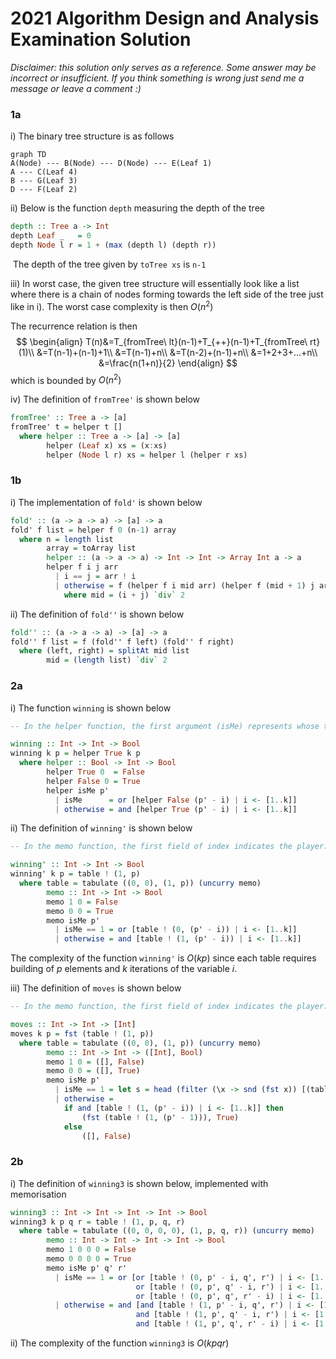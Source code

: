# 2021 Algorithm Design and Analysis Examination Solution

*Disclaimer: this solution only serves as a reference. Some answer may be incorrect or insufficient. If you think something is wrong just send me a message or leave a comment :)*

### 1a

i) The binary tree structure is as follows

```mermaid
graph TD
A(Node) --- B(Node) --- D(Node) --- E(Leaf 1)
A --- C(Leaf 4)
B --- G(Leaf 3)
D --- F(Leaf 2)
```

ii) Below is the function `depth` measuring the depth of the tree

```haskell
depth :: Tree a -> Int
depth Leaf _   = 0
depth Node l r = 1 + (max (depth l) (depth r))
```

​	The depth of the tree given by `toTree xs` is `n-1`

iii) In worst case, the given tree structure will essentially look like a list where there is a chain of nodes forming towards the left side of the tree just like in i). The worst case complexity is then $O(n^2)$

The recurrence relation is then
$$
\begin{align}
T(n)&=T_{fromTree\ lt}(n-1)+T_{++}(n-1)+T_{fromTree\ rt}(1)\\
&=T(n-1)+(n-1)+1\\
&=T(n-1)+n\\
&=T(n-2)+(n-1)+n\\
&=1+2+3+...+n\\
&=\frac{n(1+n)}{2}
\end{align}
$$
which is bounded by $O(n^2)$

iv) The definition of `fromTree'` is shown below

```haskell
fromTree' :: Tree a -> [a]
fromTree' t = helper t []
  where helper :: Tree a -> [a] -> [a]
        helper (Leaf x) xs = (x:xs)
        helper (Node l r) xs = helper l (helper r xs)
```

### 1b

i) The implementation of `fold'` is shown below

```haskell
fold' :: (a -> a -> a) -> [a] -> a
fold' f list = helper f 0 (n-1) array
  where n = length list
        array = toArray list
        helper :: (a -> a -> a) -> Int -> Int -> Array Int a -> a
        helper f i j arr
          | i == j = arr ! i
          | otherwise = f (helper f i mid arr) (helper f (mid + 1) j arr)
            where mid = (i + j) `div` 2
```

ii) The definition of `fold''` is shown below

```haskell
fold'' :: (a -> a -> a) -> [a] -> a
fold'' f list = f (fold'' f left) (fold'' f right)
  where (left, right) = splitAt mid list
        mid = (length list) `div` 2
```


### 2a

i) The function `winning` is shown below

```haskell
-- In the helper function, the first argument (isMe) represents whose turn is currently going: True indicates us and False indicates opponent

winning :: Int -> Int -> Bool
winning k p = helper True k p
  where helper :: Bool -> Int -> Bool
        helper True 0  = False
        helper False 0 = True
        helper isMe p'
          | isMe      = or [helper False (p' - i) | i <- [1..k]]
          | otherwise = and [helper True (p' - i) | i <- [1..k]]
```

ii) The definition of `winning'` is shown below

```haskell
-- In the memo function, the first field of index indicates the player: 1 is us and 0 is opponent.

winning' :: Int -> Int -> Bool
winning' k p = table ! (1, p)
  where table = tabulate ((0, 0), (1, p)) (uncurry memo)
        memo :: Int -> Int -> Bool
        memo 1 0 = False
        memo 0 0 = True
        memo isMe p'
          | isMe == 1 = or [table ! (0, (p' - i)) | i <- [1..k]]
          | otherwise = and [table ! (1, (p' - i)) | i <- [1..k]]
```

The complexity of the function `winning'` is $O(kp)$ since each table requires building of $p$ elements and $k$ iterations of the variable $i$.

iii) The definition of `moves` is shown below

```haskell
-- In the memo function, the first field of index indicates the player: 1 is us and 0 is opponent.

moves :: Int -> Int -> [Int]
moves k p = fst (table ! (1, p))
  where table = tabulate ((0, 0), (1, p)) (uncurry memo)
        memo :: Int -> Int -> ([Int], Bool)
        memo 1 0 = ([], False)
        memo 0 0 = ([], True)
        memo isMe p'
          | isMe == 1 = let s = head (filter (\x -> snd (fst x)) [(table ! (0, (p' - i)), i) | i <- [1..k]]) in (snd s : fst (fst s))
          | otherwise = 
          	if and [table ! (1, (p' - i)) | i <- [1..k]] then
          		(fst (table ! (1, (p' - 1))), True)
          	else
            	([], False)
```

### 2b

i) The definition of `winning3` is shown below, implemented with memorisation

```haskell
winning3 :: Int -> Int -> Int -> Int -> Bool
winning3 k p q r = table ! (1, p, q, r)
  where table = tabulate ((0, 0, 0, 0), (1, p, q, r)) (uncurry memo)
        memo :: Int -> Int -> Int -> Int -> Bool
        memo 1 0 0 0 = False
        memo 0 0 0 0 = True
        memo isMe p' q' r'
          | isMe == 1 = or [or [table ! (0, p' - i, q', r') | i <- [1..k]], 
                            or [table ! (0, p', q' - i, r') | i <- [1..k]],
                            or [table ! (0, p', q', r' - i) | i <- [1..k]]]
          | otherwise = and [and [table ! (1, p' - i, q', r') | i <- [1..k]], 
                            and [table ! (1, p', q' - i, r') | i <- [1..k]],
                            and [table ! (1, p', q', r' - i) | i <- [1..k]]]
```

ii) The complexity of the function `winning3` is $O(kpqr)$


